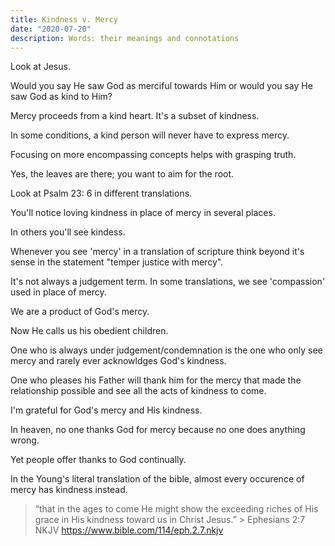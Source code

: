 ```yaml
---
title: Kindness v. Mercy
date: "2020-07-20"
description: Words: their meanings and connotations
---
```


Look at Jesus.

Would you say He saw God as merciful towards Him or would you say He saw God as kind to Him?

Mercy proceeds from a kind heart. It's a subset of kindness.

In some conditions, a kind person will never have to express mercy.

Focusing on more encompassing concepts helps with grasping truth.

Yes, the leaves are there; you want to aim for the root.

Look at Psalm 23: 6 in different translations.

You'll notice loving kindness in place of mercy in several places.

In others you'll see kindess.

Whenever you see 'mercy' in a translation of scripture think beyond it's sense in the statement "temper justice with mercy".

It's not always a judgement term. In some translations, we see 'compassion' used in place of mercy.

We are a product of God's mercy.

Now He calls us his obedient children.

One who is always under judgement/condemnation is the one who only see mercy and rarely ever acknowldges God's kindness.

One who pleases his Father will thank him for the mercy that made the relationship possible and
see all the acts of kindness to come.

I'm grateful for God's mercy and His kindness.

In heaven, no one thanks God for mercy because no one does anything wrong.

Yet people offer thanks to God continually.

In the Young's literal translation of the bible, almost every occurence of mercy has kindness instead.

> “that in the ages to come He might show the exceeding riches of His grace in His kindness toward us in Christ Jesus.”
> ‭‭> Ephesians‬ ‭2:7‬ ‭NKJV‬‬
> https://www.bible.com/114/eph.2.7.nkjv

